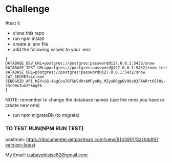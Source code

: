 # Challenge



#test it

- clone this repo
- run npm install
- create a .env file
- add the following values to your .env
```
{
DATABASE_DEV_URL=postgres://postgres:password@127.0.0.1:5432/snow
DATABASE_TEST_URL=postgres://postgres:password@127.0.0.1:5432/snow_test
DATABASE_URL=postgres://postgres:password@127.0.0.1:5432/snow
JWT_SECRET=screen
SENDGRID_API_KEY=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
}
```

NOTE: remember to change the database names (use the ones you have or create new one)

- run npm migrateDb (to migrate)


### TO TEST RUN(NPM RUN TEST)

postman: https://documenter.getpostman.com/view/9143901/SzzhddtS?version=latest

My Email: izabayoblaise82@gmail.com
